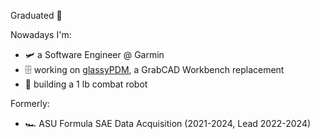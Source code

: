 Graduated 🎉

Nowadays I'm:
- :small_airplane: a Software Engineer @ Garmin
- 🗄️ working on [glassyPDM](https://github.com/glassypdm), a GrabCAD Workbench replacement
- :robot: building a 1 lb combat robot

Formerly:
- 🏎️ ASU Formula SAE Data Acquisition (2021-2024, Lead 2022-2024)
<!--
**joshtenorio/joshtenorio** is a ✨ _special_ ✨ repository because its `README.md` (this file) appears on your GitHub profile.

Here are some ideas to get you started:

- 🔭 I’m currently working on ...
- 🌱 I’m currently learning ...
- 👯 I’m looking to collaborate on ...
- 🤔 I’m looking for help with ...
- 💬 Ask me about ...
- 📫 How to reach me: ...
- 😄 Pronouns: ...
- ⚡ Fun fact: ...
-->
